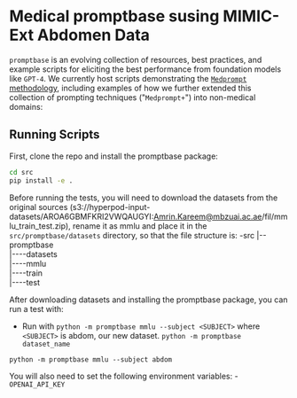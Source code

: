 # Medical promptbase susing MIMIC-Ext Abdomen Data

`promptbase` is an evolving collection of resources, best practices, and example scripts for eliciting the best performance from foundation models like `GPT-4`. We currently host scripts demonstrating the [`Medprompt` methodology](https://arxiv.org/abs/2311.16452), including examples of how we further extended this collection of prompting techniques ("`Medprompt+`") into non-medical domains: 

## Running Scripts

First, clone the repo and install the promptbase package:

```bash
cd src
pip install -e .
```
Before running the tests, you will need to download the datasets from the original sources (s3://hyperpod-input-datasets/AROA6GBMFKRI2VWQAUGYI:Amrin.Kareem@mbzuai.ac.ae/fil/mmlu_train_test.zip), rename it as mmlu and place it in the `src/promptbase/datasets` directory, so that the file structure is:
-src 
|--promptbase  
   |----datasets   
        |----mmlu  
             |----train  
             |----test

After downloading datasets and installing the promptbase package, you can run a test with:
 - Run with `python -m promptbase mmlu --subject <SUBJECT>` where `<SUBJECT>` is abdom, our new dataset.
`python -m promptbase dataset_name`


`python -m promptbase mmlu --subject abdom`

You will also need to set the following environment variables:
      - `OPENAI_API_KEY`






